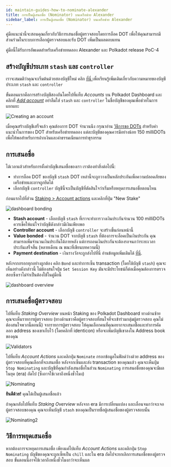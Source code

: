 ```yaml
---
id: maintain-guides-how-to-nominate-alexander
title: การเป็นผู้เสนอชื่อ (Nominator) บนเครือข่าย Alexander
sidebar_label: การเป็นผู้เสนอชื่อ (Nominator) บนเครือข่าย Alexander
---
```


คู่มือแนะนำนี้จะสอนคุณเกี่ยวกับวิธีการเสนอชื่อผู้ตรวจสอบโดยการล็อค DOT เพื่อให้คุณสามารถมีส่วนร่วมในระบบการเลือกผู้ตรวจสอบและรับ DOT เพิ่มเป็นผลตอบแทน

คู่มือนี้ได้รับการอัพเดตสำหรับเครือข่ายทดลอง Alexander และ Polkadot release PoC-4

## สร้างบัญชีประเภท `stash` และ `controller`

เราจะสมมติว่าคุณจะเริ่มต้นด้วยสองบัญชีใหม่ คลิก [ ที่นี่ ](learn-staking#accounts) เพื่อเรียนรู้เพิ่มเติมเกี่ยวกับความหมายของบัญชีประเภท ` stash ` และ ` controller `

ขั้นตอนแรกคือการสร้างบัญชีสองอันโดยไปที่แท็บ *Accounts* บน Polkadot Dashboard และคลิกที่ [*Add account*](https://polkadot.js.org/apps/#/accounts) อย่าลืมใส่ `stash` และ `controller` ในชื่อบัญชีของคุณเพื่อช่วยในการแยกแยะ

![Creating an account](assets/guides/how-to-nominate/polkadot-dashboard-create-account.jpg)

เมื่อคุณสร้างบัญชีเสร็จแล้ว คุณต้องการ DOT จำนวนนึง กรุณาอ่าน [วิธีการขอ DOTs](learn-DOT#getting-testnet-dots) สำหรับคำแนะนำในการของ DOT สำหรับเครือข่ายทดลอง แต่ละบัญชีของคุณควรมีอย่างน้อย 150 milliDOTs เพื่อให้พอสำหรับการฝากเงินและค่าธรรมเนียมการทำธุรกรรม

## การเสนอชื่อ

ได้เวลาแล้วสำหรับการตั้งค่าบัญชีเสนอชื่อของเรา เราต้องทำสิ่งต่อไปนี้:
- ทำการล็อค DOT ของบัญชี `stash` DOT เหล่านี้จะถูกวางเป็นหลักประกันเพื่อความปลอดภัยของเครือข่ายและอาจถูกยึดได้
- เลือกบัญชี `controller` บัญชีนี้จะเป็นบัญชีที่ตัดสินใจว่าเริ่มหรือหยุดการเสนอชื่อตอนไหน

ก่อนแรกไปที่ส่วน [Staking > Account actions](https://polkadot.js.org/apps/#/staking/actions) และคลิกที่ปุ่ม "New Stake"

![dashboard bonding](assets/guides/how-to-nominate/polkadot-dashboard-bonding.jpg)

- **Stash account** - เลือกบัญชี `stash` ที่เราจะทำการวางเงินประกันจำนวน 100 milliDOTs ควรเช็คให้แน่ใจว่าบัญชีดังกล่าวมีเงินเพียงพอ
- **Controller account** - เลือกบัญชี `controller` จะสร้างขึ้นก่อนหน้านี้
- **Value bonded** - จำนวน DOT จากบัญชี `stash` ที่ต้องการจะล็อคเป็นเงินประกัน คุณสามารถเพิ่มจำนวนเงินประกันได้ภายหลัง แต่การถอนเงินประกันจะต้องรอจนกว่าระยะเวลาประกันเสร็จสิ้น (หลายเดือน ณ ขณะที่เขียนบทความนี้)
- **Payment destination** - เงินรางวัลจะถูกส่งไปที่นี่ อ่านข้อมูลเพิ่มเติมได้ [ที่นี่](learn-staking#reward-distribution).

หลังจากกรอกทุกอย่างถูกต้อง คลิก `Bond` และทำการเซ็น transaction (โดยใช้บัญชี `stash`) คุณจะเห็นอย่างดังกล่าวนี้ ไม่ต้องสนใจปุ่ม `Set Session Key` มันจะมีประโยชน์ก็ต่อเมื่อคุณต้องการตรวจสอบซึ่งเราไม่จำเป็นต้องใช้ในคู่มือนี้

![dashboard overview](assets/guides/how-to-nominate/polkadot-dashboard-set-session-key.jpg)

## การเสนอชื่อผู้ตรวจสอบ

ไปที่แท็บ *Staking Overview* บนหน้า Staking ของ Polkadot Dashboard ทางด้านซ้ายคุณจะเห็นรายการผู้ตรวจสอบ (ทางด้านขวาคือผู้ตรวจสอบที่สนใจที่จะเข้าร่วมกลุ่มผู้ตรวจสอบ คุณไม่ต้องสนใจพวกนี้ตอนนี้) จากรายการผู้ตรวจสอบ ให้คุณเลือกคนที่คุณอยากจะเสนอชื่อและทำการคัดลอก address ของเขาเก็บไว้ (โดยคลิกที่ identicon) หรือจะเพิ่มบัญชีเขาลงใน Address book ของคุณ

![Validators](assets/guides/how-to-nominate/validators.png)

ไปที่แท็บ *Account Actions* และคลิกปุ่ม `Nominate` กรอกข้อมูลในฟิลด์ว่างด้วย address ของผู้ตรวจสอบที่คุณเลือกที่จะเสนอชื่อ หลังจากเซ็นและส่ง transaction ของคุณแล้ว คุณจะเห็นปุ่ม `Stop Nominating` และบัญชีที่คุณกำลังเสนอชื่อในส่วน `Nominating` การเสนอชื่อของคุณจะมีผลในยุค (era) ถัดไป (ซึ่งอาจใช้เวลาถึงหนึ่งชั่วโมง)

![Nominating](assets/guides/how-to-nominate/nominating.jpg)

**ยินดีด้วย​!** คุณได้เป็นผู้เสนอชื่อแล้ว

ถ้าคุณกลับไปที่แท็บ *Staking Overview* หลังจาก era มีการเปลี่ยนแปลง และเลื่อนจนกว่าจะเจอผู้ตรวจสอบของคุณ คุณจะเห็นบัญชี `stash` ของคุณเป็นรายชื่อผู้เสนอชื่อของผู้ตรวจสอบนั้น

![Nominating2](assets/guides/how-to-nominate/nominating2.jpg)

## วิธีการหยุดเสนอชื่อ

หากต้องการจะหยุดการเสนอชื่อ เพียงแค่ไปแท็บ *Account Actions* และคลิกปุ่ม `Stop Nominating` บัญชีของคุณจะถูกเซ็ทเป็น `chill` และใน era ถัดไปจะยกเลิกการเสนอชื่อของผู้ตรวจสอบ ขั้นตอนนี้อาจใช้เวลาถึงหนึ่งชั่วโมงกว่าจะเห็นผล
